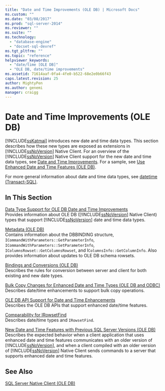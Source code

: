 ```yaml
---
title: "Date and Time Improvements (OLE DB) | Microsoft Docs"
ms.custom: ""
ms.date: "03/08/2017"
ms.prod: "sql-server-2014"
ms.reviewer: ""
ms.suite: ""
ms.technology: 
  - "database-engine"
  - "docset-sql-devref"
ms.tgt_pltfrm: ""
ms.topic: "reference"
helpviewer_keywords: 
  - "date/time [OLE DB]"
  - "OLE DB, date/time improvements"
ms.assetid: 71614aaf-0fa4-4fe0-b522-68e2e0b66f43
caps.latest.revision: 25
author: MightyPen
ms.author: genemi
manager: craigg
---
```

# Date and Time Improvements (OLE DB)
  [!INCLUDE[ssKatmai](../../includes/sskatmai-md.md)] introduces new date and time data types. This section describes how these new types are exposed as extensions in [!INCLUDE[ssNoVersion](../../includes/ssnoversion-md.md)] Native Client. For an overview of the [!INCLUDE[ssNoVersion](../../includes/ssnoversion-md.md)] Native Client support for the new date and time data types, see [Date and Time Improvements](../native-client/features/date-and-time-improvements.md). For a sample, see [Use Enhanced Date and Time Features &#40;OLE DB&#41;](../native-client-ole-db-how-to/use-enhanced-date-and-time-features-ole-db.md).  
  
 For more general information about date and time data types, see [datetime &#40;Transact-SQL&#41;](/sql/t-sql/data-types/datetime-transact-sql).  
  
## In This Section  
 [Data Type Support for OLE DB Date and Time Improvements](../../relational-databases/native-client-ole-db-date-time/data-type-support-for-ole-db-date-and-time-improvements.md)  
 Provides information about OLE DB ([!INCLUDE[ssNoVersion](../../includes/ssnoversion-md.md)] Native Client) types that support [!INCLUDE[ssNoVersion](../../includes/ssnoversion-md.md)] date and time data types.  
  
 [Metadata &#40;OLE DB&#41;](../../database-engine/dev-guide/metadata-ole-db.md)  
 Contains information about the DBBINDING structure, `ICommandWithParameters::GetParameterInfo`, `ICommandWithParameters::SetParameterInfo`, `IColumnsRowset::GetColumnsRowset`, and I`ColumnsInfo::GetColumnInfo`. Also provides information about updates to OLE DB schema rowsets.  
  
 [Bindings and Conversions &#40;OLE DB&#41;](../../relational-databases/native-client-ole-db-date-time/conversions-ole-db.md)  
 Describes the rules for conversion between server and client for both existing and new date types.  
  
 [Bulk Copy Changes for Enhanced Date and Time Types &#40;OLE DB and ODBC&#41;](../../relational-databases/native-client-odbc-date-time/bulk-copy-changes-for-enhanced-date-and-time-types-ole-db-and-odbc.md)  
 Describes date/time enhancements to support bulk copy operations.  
  
 [OLE DB API Support for Date and Time Enhancements](ole-db-api-support-for-date-and-time-enhancements.md)  
 Describes the OLE DB APIs that support enhanced date/time features.  
  
 [Comparability for IRowsetFind](../../relational-databases/native-client-ole-db-date-time/comparability-for-irowsetfind.md)  
 Describes date/time types and `IRowsetFind`.  
  
 [New Date and Time Features with Previous SQL Server Versions &#40;OLE DB&#41;](new-date-and-time-features-with-previous-sql-server-versions-ole-db.md)  
 Describes the expected behavior when a client application that uses enhanced date and time features communicates with an older version of [!INCLUDE[ssNoVersion](../../includes/ssnoversion-md.md)], and when a client compiled with an older version of [!INCLUDE[ssNoVersion](../../includes/ssnoversion-md.md)] Native Client sends commands to a server that supports enhanced date and time features.  
  
## See Also  
 [SQL Server Native Client &#40;OLE DB&#41;](../../relational-databases/native-client/ole-db/sql-server-native-client-ole-db.md)  
  
  
